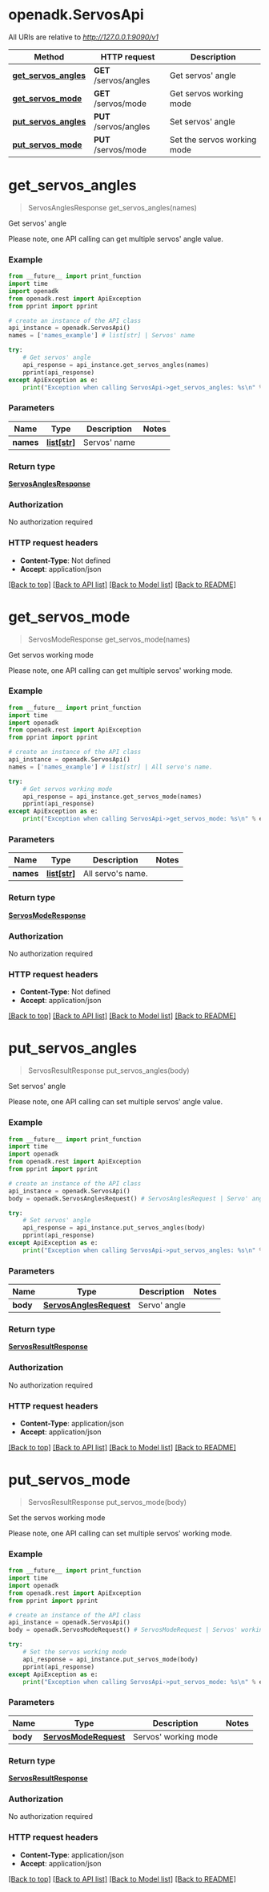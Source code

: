 # openadk.ServosApi

All URIs are relative to *http://127.0.0.1:9090/v1*

Method | HTTP request | Description
------------- | ------------- | -------------
[**get_servos_angles**](ServosApi.md#get_servos_angles) | **GET** /servos/angles | Get servos&#39; angle
[**get_servos_mode**](ServosApi.md#get_servos_mode) | **GET** /servos/mode | Get servos working mode
[**put_servos_angles**](ServosApi.md#put_servos_angles) | **PUT** /servos/angles | Set servos&#39; angle
[**put_servos_mode**](ServosApi.md#put_servos_mode) | **PUT** /servos/mode | Set the servos working mode


# **get_servos_angles**
> ServosAnglesResponse get_servos_angles(names)

Get servos' angle

 Please note, one API calling can get multiple servos' angle value. 

### Example
```python
from __future__ import print_function
import time
import openadk
from openadk.rest import ApiException
from pprint import pprint

# create an instance of the API class
api_instance = openadk.ServosApi()
names = ['names_example'] # list[str] | Servos' name

try:
    # Get servos' angle
    api_response = api_instance.get_servos_angles(names)
    pprint(api_response)
except ApiException as e:
    print("Exception when calling ServosApi->get_servos_angles: %s\n" % e)
```

### Parameters

Name | Type | Description  | Notes
------------- | ------------- | ------------- | -------------
 **names** | [**list[str]**](str.md)| Servos&#39; name | 

### Return type

[**ServosAnglesResponse**](ServosAnglesResponse.md)

### Authorization

No authorization required

### HTTP request headers

 - **Content-Type**: Not defined
 - **Accept**: application/json

[[Back to top]](#) [[Back to API list]](../README.md#documentation-for-api-endpoints) [[Back to Model list]](../README.md#documentation-for-models) [[Back to README]](../README.md)

# **get_servos_mode**
> ServosModeResponse get_servos_mode(names)

Get servos working mode

 Please note, one API calling can get multiple servos' working mode. 

### Example
```python
from __future__ import print_function
import time
import openadk
from openadk.rest import ApiException
from pprint import pprint

# create an instance of the API class
api_instance = openadk.ServosApi()
names = ['names_example'] # list[str] | All servo's name.

try:
    # Get servos working mode
    api_response = api_instance.get_servos_mode(names)
    pprint(api_response)
except ApiException as e:
    print("Exception when calling ServosApi->get_servos_mode: %s\n" % e)
```

### Parameters

Name | Type | Description  | Notes
------------- | ------------- | ------------- | -------------
 **names** | [**list[str]**](str.md)| All servo&#39;s name. | 

### Return type

[**ServosModeResponse**](ServosModeResponse.md)

### Authorization

No authorization required

### HTTP request headers

 - **Content-Type**: Not defined
 - **Accept**: application/json

[[Back to top]](#) [[Back to API list]](../README.md#documentation-for-api-endpoints) [[Back to Model list]](../README.md#documentation-for-models) [[Back to README]](../README.md)

# **put_servos_angles**
> ServosResultResponse put_servos_angles(body)

Set servos' angle

 Please note, one API calling can set multiple servos' angle value. 

### Example
```python
from __future__ import print_function
import time
import openadk
from openadk.rest import ApiException
from pprint import pprint

# create an instance of the API class
api_instance = openadk.ServosApi()
body = openadk.ServosAnglesRequest() # ServosAnglesRequest | Servo' angle

try:
    # Set servos' angle
    api_response = api_instance.put_servos_angles(body)
    pprint(api_response)
except ApiException as e:
    print("Exception when calling ServosApi->put_servos_angles: %s\n" % e)
```

### Parameters

Name | Type | Description  | Notes
------------- | ------------- | ------------- | -------------
 **body** | [**ServosAnglesRequest**](ServosAnglesRequest.md)| Servo&#39; angle | 

### Return type

[**ServosResultResponse**](ServosResultResponse.md)

### Authorization

No authorization required

### HTTP request headers

 - **Content-Type**: application/json
 - **Accept**: application/json

[[Back to top]](#) [[Back to API list]](../README.md#documentation-for-api-endpoints) [[Back to Model list]](../README.md#documentation-for-models) [[Back to README]](../README.md)

# **put_servos_mode**
> ServosResultResponse put_servos_mode(body)

Set the servos working mode

 Please note, one API calling can set multiple servos' working mode. 

### Example
```python
from __future__ import print_function
import time
import openadk
from openadk.rest import ApiException
from pprint import pprint

# create an instance of the API class
api_instance = openadk.ServosApi()
body = openadk.ServosModeRequest() # ServosModeRequest | Servos' working mode

try:
    # Set the servos working mode
    api_response = api_instance.put_servos_mode(body)
    pprint(api_response)
except ApiException as e:
    print("Exception when calling ServosApi->put_servos_mode: %s\n" % e)
```

### Parameters

Name | Type | Description  | Notes
------------- | ------------- | ------------- | -------------
 **body** | [**ServosModeRequest**](ServosModeRequest.md)| Servos&#39; working mode | 

### Return type

[**ServosResultResponse**](ServosResultResponse.md)

### Authorization

No authorization required

### HTTP request headers

 - **Content-Type**: application/json
 - **Accept**: application/json

[[Back to top]](#) [[Back to API list]](../README.md#documentation-for-api-endpoints) [[Back to Model list]](../README.md#documentation-for-models) [[Back to README]](../README.md)

